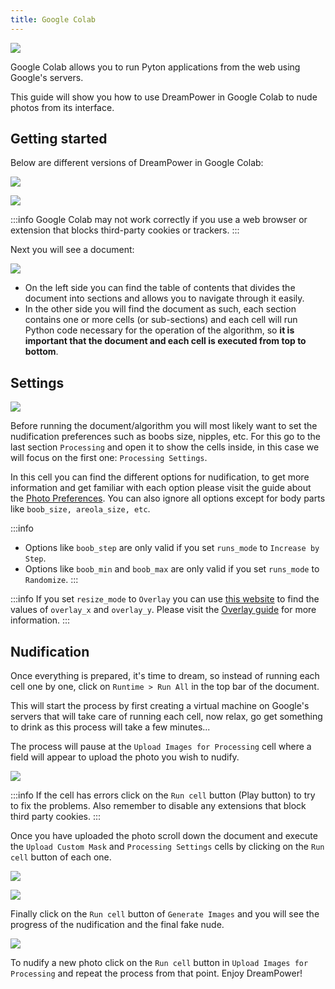 ```yaml
---
title: Google Colab
---
```


![](/img/previews/screely-1600043664250.png)

Google Colab allows you to run Pyton applications from the web using Google's servers.

This guide will show you how to use DreamPower in Google Colab to nude photos from its interface.

## Getting started

Below are different versions of DreamPower in Google Colab:

[![](https://img.shields.io/badge/v1.2.12-by%20Ptibouc77-4285F4?logo=google&logoColor=white&style=for-the-badge)](https://colab.research.google.com/gist/Ptibouc77/cd7da30a967b301f2d7a042ad6f06886/dreampower-v1-2-8-updated-from-1-2-5-from-firstdee.ipynb)

[![](https://img.shields.io/badge/v1.2.5-by%20FirstDee-4285F4?logo=google&logoColor=white&style=for-the-badge)](https://colab.research.google.com/gist/FirstDee/c3a94ff37e0561e597b65160aabbbc07/dreamtime-v1.ipynb)

:::info
Google Colab may not work correctly if you use a web browser or extension that blocks third-party cookies or trackers.
:::

Next you will see a document:

![](/img/previews/screely-1600056608365.png)

- On the left side you can find the table of contents that divides the document into sections and allows you to navigate through it easily.
- In the other side you will find the document as such, each section contains one or more cells (or sub-sections) and each cell will run Python code necessary for the operation of the algorithm, so **it is important that the document and each cell is executed from top to bottom**.

## Settings

![](/img/previews/screely-1600044972772.png)

Before running the document/algorithm you will most likely want to set the nudification preferences such as boobs size, nipples, etc. For this go to the last section `Processing` and open it to show the cells inside, in this case we will focus on the first one: `Processing Settings`.

In this cell you can find the different options for nudification, to get more information and get familiar with each option please visit the guide about the [Photo Preferences](/docs/guide/photo-panel#photo-preferences). You can also ignore all options except for body parts like `boob_size, areola_size, etc`.

:::info
- Options like `boob_step` are only valid if you set `runs_mode` to `Increase by Step`.
- Options like `boob_min` and `boob_max` are only valid if you set `runs_mode` to `Randomize`.
:::

:::info
If you set `resize_mode` to `Overlay` you can use [this website](https://fengyuanchen.github.io/cropperjs/) to find the values of `overlay_x` and `overlay_y`. Please visit the [Overlay guide](/docs/guide/photo-panel#overlay) for more information.
:::

## Nudification

Once everything is prepared, it's time to dream, so instead of running each cell one by one, click on `Runtime > Run All` in the top bar of the document.

This will start the process by first creating a virtual machine on Google's servers that will take care of running each cell, now relax, go get something to drink as this process will take a few minutes...

The process will pause at the `Upload Images for Processing` cell where a field will appear to upload the photo you wish to nudify.

![](/img/previews/screely-1600054890622.png)

:::info
If the cell has errors click on the `Run cell` button (Play button) to try to fix the problems. Also remember to disable any extensions that block third party cookies.
:::

Once you have uploaded the photo scroll down the document and execute the `Upload Custom Mask` and `Processing Settings` cells by clicking on the `Run cell` button of each one.

![](/img/previews/screely-1600055476120.png)

![](/img/previews/screely-1600055295877.png)

Finally click on the `Run cell` button of `Generate Images` and you will see the progress of the nudification and the final fake nude.

![](/img/previews/screely-1600056150120.png)

To nudify a new photo click on the `Run cell` button in `Upload Images for Processing` and repeat the process from that point. Enjoy DreamPower!

